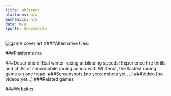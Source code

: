 ```yaml
---
title: Whiteout
platforms: n/a
mechanics: n/a
date: n/a
sports: Snowmobile
---
```

![game cover art](//images.igdb.com/igdb/image/upload/t_cover_big/wsdk1iynhdyv3wltnzxx.jpg "Logo Title Text 1")
####Alternative tiles:

###Platforms
n/a

###Description:
Real winter racing at blinding speeds! Experience the thrills and chills of snowmobile racing action with Whiteout, the fastest racing game on one tread.
###Screenshots
[no screenshots yet ...]
###Video
[no videos yet...]
###Related games

###Websites

